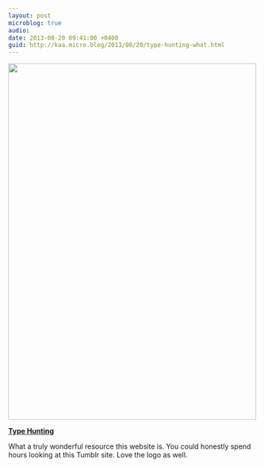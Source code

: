 ```yaml
---
layout: post
microblog: true
audio: 
date: 2013-08-20 09:41:00 +0400
guid: http://kaa.micro.blog/2013/08/20/type-hunting-what.html
---
```

<img src="http://www.kaa.bz/uploads/2018/29ce3ebaf9.jpg" alt="" width="500" height="718" class="alignnone size-full wp-image-424" /><p><strong><a href="http://typehunting.com/">Type Hunting</a></strong></p>

<p>What a truly wonderful resource this website is. You could honestly spend hours looking at this Tumblr site. Love the logo as well.</p>
